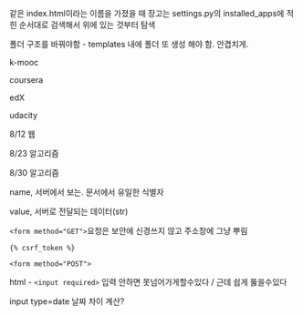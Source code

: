 같은 index.html이라는 이름을 가졌을 때 장고는 settings.py의 installed_apps에 적힌 순서대로 검색해서 위에 있는 것부터 탐색

폴더 구조를 바꿔야함 - templates 내에 폴더 또 생성 해야 함. 안겹치게.





k-mooc

coursera

edX

udacity





8/12 웹

8/23 알고리즘

8/30 알고리즘





name, 서버에서 보는. 문서에서 유일한 식별자

value, 서버로 전달되는 데이터(str)



`<form method="GET">`요청은 보안에 신경쓰지 않고 주소창에 그냥 뿌림

`{% csrf_token %}`

`<form method="POST">`



html - `<input required>` 입력 안하면 못넘어가게할수있다 / 근데 쉽게 뚫을수있다



input type=date 날짜 차이 계산?